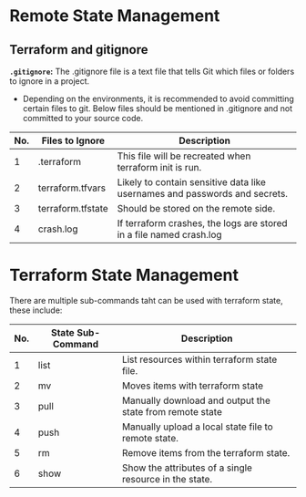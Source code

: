 # Remote State Management

## Terraform and gitignore

**`.gitignore`:** The .gitignore file is a text file that tells Git which files or folders to ignore in a project.

- Depending on the environments, it is recommended to avoid committing certain files to git. Below files should be mentioned in .gitignore and not committed to your source code.
  
|  No.  |Files to Ignore    |            Description                                                      |
| ----- |------------------ | --------------------------------------------------------------------------- |
|   1   | .terraform        | This file will be recreated when terraform init is run.                     |
|   2   | terraform.tfvars  | Likely to contain sensitive data like usernames and passwords and secrets.  |
|   3   | terraform.tfstate | Should be stored on the remote side.                                        |
|   4   | crash.log         | If terraform crashes, the logs are stored in a file named crash.log         |

# Terraform State Management

There are multiple sub-commands taht can be used with terraform state, these include:

|  No.  | State Sub-Command  |            Description                                     |
| ----- |------------------- | ---------------------------------------------------------- |
|   1   | list               | List resources within terraform state file.                |
|   2   | mv                 | Moves items with terraform state                           |
|   3   | pull               | Manually download and output the state from remote state   |
|   4   | push               | Manually upload a local state file to remote state.        |
|   5   | rm                 | Remove items from the terraform state.                     |
|   6   | show               | Show the attributes of a single resource in the state.     |
